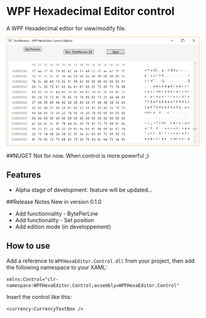 # WPF Hexadecimal Editor control
A WPF Hexadecimal editor for view/modify file.

![example](WPFHexEditorControlSample.png?raw=true)

##NUGET
Not for now. When control is more powerful ;)

## Features
- Alpha stage of development. feature will be updated...

##Release Notes
New in version 0.1.0 
- Add functionnality - BytePerLine 
- Add functionality - Set position
- Add edition mode (in developpement)

## How to use
Add a reference to `WPFHexaEditor.Control.dll` from your project, then add the following namespace to your XAML:

```xaml
xmlns:Control="clr-namespace:WPFHexaEditor.Control;assembly=WPFHexaEditor.Control"
```

Insert the control like this:

```xaml
<currency:CurrencyTextBox />
```
